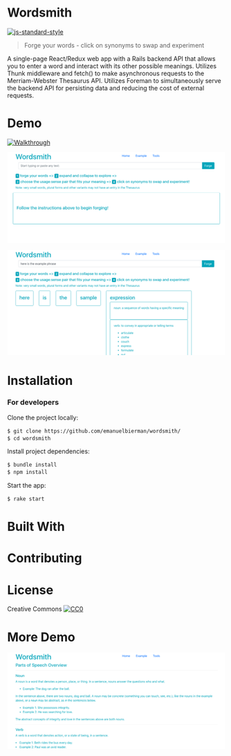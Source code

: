 # Wordsmith
[![js-standard-style](https://img.shields.io/badge/code%20style-standard-brightgreen.svg?style=flat)](https://github.com/feross/standard)

> Forge your words - click on synonyms to swap and experiment

A single-page React/Redux web app with a Rails backend API that allows you to enter a word and interact with its other possible meanings. Utilizes Thunk middleware and fetch() to make asynchronous requests to the Merriam-Webster Thesaurus API. Utilizes Foreman to simultaneously serve the backend API for persisting data and reducing the cost of external requests.

# Demo

[![Walkthrough](http://img.youtube.com/vi/YoFqGEAHjAs/0.jpg)](http://www.youtube.com/watch?v=YoFqGEAHjAs/0)

![screenshot_1](public/images/screenshot_1.png)

![screenshot_2](public/images/screenshot_2.png)

# Installation

### For developers

Clone the project locally:
```sh
$ git clone https://github.com/emanuelbierman/wordsmith/
$ cd wordsmith
```
Install project dependencies:

```sh
$ bundle install
$ npm install
```
Start the app:

```sh
$ rake start
```
# Built With

# Contributing

# License

Creative Commons [![CC0](https://licensebuttons.net/p/zero/1.0/88x31.png)](https://creativecommons.org/publicdomain/zero/1.0/)

# More Demo

![screenshot_3](public/images/screenshot_3.png)
